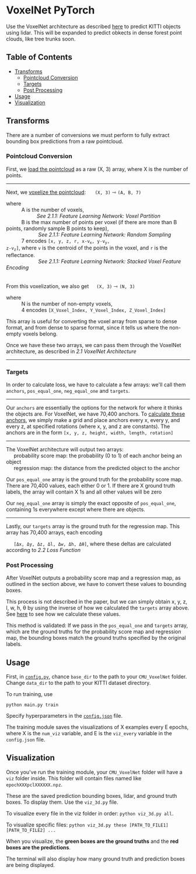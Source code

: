 # VoxelNet PyTorch

Use the VoxelNet architecture as described [here](https://arxiv.org/abs/1711.06396) to predict KITTI objects using lidar.
This will be expanded to predict obkects in dense forest point clouds, like tree trunks soon.

## Table of Contents
- [Transforms](#Transforms)
  - [Pointcloud Conversion](#Pointcloud-Conversion)
  - [Targets](#Targets)
  - [Post Processing](#Post-Processing)
- [Usage](#Usage)
- [Visualization](#Visualization)

## Transforms
There are a number of conversions we must perform to fully extract bounding box predictions from a raw pointcloud.

### Pointcloud Conversion
First, we [load the pointcloud](https://github.com/aaronzberger/CMU_VoxelNet/blob/8fb81d1eb2a1855ab2ca9947cc8d4bfe70c0aebd/src/dataset.py#L223)
as a raw (X, 3) array, where X is the number of points.

---

Next, we [voxelize the pointcloud](https://github.com/aaronzberger/CMU_VoxelNet/blob/8fb81d1eb2a1855ab2ca9947cc8d4bfe70c0aebd/src/dataset.py#L162-L208):
&ensp;&ensp;&ensp;`(X, 3)` ⇾ `(A, B, 7)`

where  
&ensp;&ensp;&ensp;&ensp;&ensp;&ensp;A is the number of voxels,  
&ensp;&ensp;&ensp;&ensp;&ensp;&ensp;&ensp;&ensp;&ensp;&ensp;&ensp;&ensp;*See 2.1.1: Feature Learning Network: Voxel Partition*  
&ensp;&ensp;&ensp;&ensp;&ensp;&ensp;B is the max number of points per voxel (if there are more than B points, randomly sample B points to keep),  
&ensp;&ensp;&ensp;&ensp;&ensp;&ensp;&ensp;&ensp;&ensp;&ensp;&ensp;&ensp; *See 2.1.1: Feature Learning Network: Random  Sampling*  
&ensp;&ensp;&ensp;&ensp;&ensp;&ensp;7 encodes
<code>[x, y, z, r, x-v<sub>x</sub>, y-v<sub>y</sub>, z-v<sub>z</sub>]</code>, where `v` is the centroid of the points in the voxel, and `r` is the reflectance.  
&ensp;&ensp;&ensp;&ensp;&ensp;&ensp;&ensp;&ensp;&ensp;&ensp;&ensp;&ensp; *See 2.1.1: Feature Learning Network: Stacked Voxel Feature Encoding*  
<br /><br />
From this voxelization, we also get&ensp;&ensp;&ensp;`(X, 3)` ⇾ `(N, 3)`

where  
&ensp;&ensp;&ensp;&ensp;&ensp;&ensp;N is the number of non-empty voxels,  
&ensp;&ensp;&ensp;&ensp;&ensp;&ensp;4 encodes `[X_Voxel_Index, Y_Voxel_Index, Z_Voxel_Index]` 

This array is useful for converting the voxel array from sparse to dense format, and from dense to sparse format, since it tells us where the non-empty voxels belong.

Once we have these two arrays, we can pass them through the VoxelNet architecture, as described in *2.1 VoxelNet Architecture*

---

### Targets
In order to calculate loss, we have to calculate a few arrays: we'll call them `anchors`, `pos_equal_one`, `neg_equal_one` and `targets`.

---

Our `anchors` are essentially the options for the network for where it thinks the objects are. For VoxelNet, we have 70,400 anchors.
To [calculate these anchors](https://github.com/aaronzberger/CMU_VoxelNet/blob/8fb81d1eb2a1855ab2ca9947cc8d4bfe70c0aebd/src/utils.py#L89-L125),
we simply make a grid and place anchors every x, every y, and every z, at specified rotations (where x, y, and z are constants). The anchors are in the form `[x, y, z, height, width, length, rotation]`

---

The VoxelNet architecture will output two arrays:  
&ensp;&ensp;&ensp;probability score map: the probability (0 to 1) of each anchor being an object  
&ensp;&ensp;&ensp;regression map: the distance from the predicted object to the anchor  

Our `pos_equal_one` array is the ground truth for the probability score map.
There are 70,400 values, each either 0 or 1. If there are X ground truth labels, the array will contain X 1s and all other values will be zero

Our `neg_equal_one` array is simply the exact opposite of `pos_equal_one`, containing 1s everywhere except where there are objects.

---

Lastly, our `targets` array is the ground truth for the regression map. This array has 70,400 arrays, each encoding 

&ensp;&ensp;&ensp;`[Δx, Δy, Δz, Δl, Δw, Δh, Δθ]`, where these deltas are calculated according to *2.2 Loss Function*


### Post Processing
After VoxelNet outputs a probability score map and a regression map, as outlined in the section above, we have to convert these values to bounding boxes.

This process is not described in the paper, but we can simply obtain x, y, z, l, w, h, θ by using the inverse of how we calculated the `targets` array above.
See [here](https://github.com/aaronzberger/CMU_VoxelNet/blob/7f730eacae1f024400f4b245f0b241321bdf8e07/src/conversions.py#L325-L391) to see how we calculate these values. 

This method is validated: If we pass in the `pos_equal_one` and `targets` array, which are the ground truths for the probability score map and regression map,
the bounding boxes match the ground truths specified by the original labels.

## Usage
First, in [`config.py`](https://github.com/aaronzberger/CMU_VoxelNet/blob/7f730eacae1f024400f4b245f0b241321bdf8e07/src/config.py), chance `base_dir` to
the path to your `CMU_VoxelNet` folder. Change `data_dir` to the path to your KITTI dataset directory.  

To run training, use

`python main.py train`

Specify hyperparameters in the [`config.json`](https://github.com/aaronzberger/CMU_VoxelNet/blob/7f730eacae1f024400f4b245f0b241321bdf8e07/config.json) file.

The training module saves the visualizations of X examples every E epochs, where X is the `num_viz` variable, and E is the `viz_every` variable in the `config.json` file.

## Visualization
Once you've run the training module, your `CMU_VoxelNet` folder will have a `viz` folder inside. This folder will contain files named like `epochXXXpclXXXXXX.npz`.

These are the saved prediction bounding boxes, lidar, and ground truth boxes. To display them. Use the `viz_3d.py` file.

To visualize every file in the viz folder in order: `python viz_3d.py all`.

To visualize specific files: `python viz_3d.py these [PATH_TO_FILE1] [PATH_TO_FILE2] ...`

When you visualize, the __green boxes are the ground truths__ and the __red boxes are the predictions__.

The terminal will also display how many ground truth and prediction boxes are being displayed.
